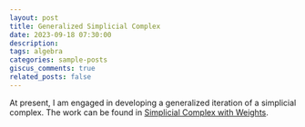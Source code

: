 ```yaml
---
layout: post
title: Generalized Simplicial Complex
date: 2023-09-18 07:30:00
description:
tags: algebra
categories: sample-posts
giscus_comments: true
related_posts: false
---
```


At present, I am engaged in developing a generalized iteration of a simplicial complex. The work can be found in <a href="../../../assets/pdf/simplicial.pdf">Simplicial Complex with Weights</a>.